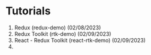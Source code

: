 # Tutorials

1. Redux (redux-demo) (02/08/2023)
2. Redux Toolkit (rtk-demo) (02/09/2023)
3. React - Redux Toolkit (react-rtk-demo) (02/09/2023)
4. 
